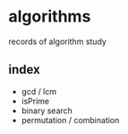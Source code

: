 # algorithms
records of algorithm study

## index
- gcd / lcm
- isPrime
- binary search
- permutation / combination

